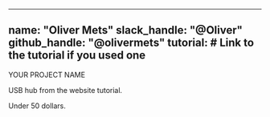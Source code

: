 
---
name: "Oliver Mets"
slack_handle: "@Oliver"
github_handle: "@olivermets"
tutorial: # Link to the tutorial if you used one
---

YOUR PROJECT NAME
<!-- Describe your board in 2-3 sentences. What are you making? What will it do? -->
USB hub from the website tutorial.
<!-- How much is it going to cost? -->
Under 50 dollars.
<!-- Tell us a little bit about your design process. What were some challenges? What helped? Totally optional -->
